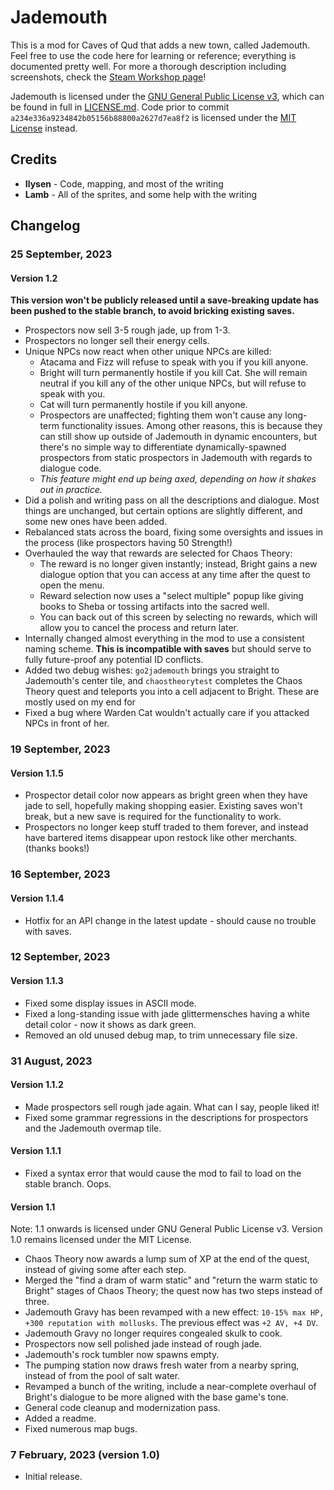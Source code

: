 # Jademouth

This is a mod for Caves of Qud that adds a new town, called Jademouth. Feel free to use the code here for learning or reference; everything is documented pretty well. For more a thorough description including screenshots, check the [Steam Workshop page](https://steamcommunity.com/sharedfiles/filedetails/?id=2926820352)!

Jademouth is licensed under the [GNU General Public License v3](http://www.gnu.org/licenses/agpl.html), which can be found in full in [LICENSE.md](LICENSE.md). Code prior to commit `a234e336a9234842b05156b88800a2627d7ea8f2` is licensed under the [MIT License](https://opensource.org/license/mit/) instead.

## Credits

* **Ilysen** - Code, mapping, and most of the writing
* **Lamb** - All of the sprites, and some help with the writing

## Changelog

### 25 September, 2023
#### Version 1.2
**This version won't be publicly released until a save-breaking update has been pushed to the stable branch, to avoid bricking existing saves.**

* Prospectors now sell 3-5 rough jade, up from 1-3.
* Prospectors no longer sell their energy cells.
* Unique NPCs now react when other unique NPCs are killed:
	* Atacama and Fizz will refuse to speak with you if you kill anyone.
	* Bright will turn permanently hostile if you kill Cat. She will remain neutral if you kill any of the other unique NPCs, but will refuse to speak with you.
	* Cat will turn permanently hostile if you kill anyone.
	* Prospectors are unaffected; fighting them won't cause any long-term functionality issues. Among other reasons, this is because they can still show up outside of Jademouth in dynamic encounters, but there's no simple way to differentiate dynamically-spawned prospectors from static prospectors in Jademouth with regards to dialogue code.
	* *This feature might end up being axed, depending on how it shakes out in practice.*
* Did a polish and writing pass on all the descriptions and dialogue. Most things are unchanged, but certain options are slightly different, and some new ones have been added.
* Rebalanced stats across the board, fixing some oversights and issues in the process (like prospectors having 50 Strength!)
* Overhauled the way that rewards are selected for Chaos Theory:
	* The reward is no longer given instantly; instead, Bright gains a new dialogue option that you can access at any time after the quest to open the menu.
	* Reward selection now uses a "select multiple" popup like giving books to Sheba or tossing artifacts into the sacred well.
	* You can back out of this screen by selecting no rewards, which will allow you to cancel the process and return later.
* Internally changed almost everything in the mod to use a consistent naming scheme. __This is incompatible with saves__ but should serve to fully future-proof any potential ID conflicts.
* Added two debug wishes: `go2jademouth` brings you straight to Jademouth's center tile, and `chaostheorytest` completes the Chaos Theory quest and teleports you into a cell adjacent to Bright. These are mostly used on my end for 
* Fixed a bug where Warden Cat wouldn't actually care if you attacked NPCs in front of her.

### 19 September, 2023

#### Version 1.1.5
* Prospector detail color now appears as bright green when they have jade to sell, hopefully making shopping easier. Existing saves won't break, but a new save is required for the functionality to work.
* Prospectors no longer keep stuff traded to them forever, and instead have bartered items disappear upon restock like other merchants. (thanks books!)

### 16 September, 2023

#### Version 1.1.4
* Hotfix for an API change in the latest update - should cause no trouble with saves.

### 12 September, 2023

#### Version 1.1.3
* Fixed some display issues in ASCII mode.
* Fixed a long-standing issue with jade glittermensches having a white detail color - now it shows as dark green.
* Removed an old unused debug map, to trim unnecessary file size.

### 31 August, 2023

#### Version 1.1.2
* Made prospectors sell rough jade again. What can I say, people liked it!
* Fixed some grammar regressions in the descriptions for prospectors and the Jademouth overmap tile.

#### Version 1.1.1
* Fixed a syntax error that would cause the mod to fail to load on the stable branch. Oops.

#### Version 1.1
Note: 1.1 onwards is licensed under GNU General Public License v3. Version 1.0 remains licensed under the MIT License.

* Chaos Theory now awards a lump sum of XP at the end of the quest, instead of giving some after each step.
* Merged the "find a dram of warm static" and "return the warm static to Bright" stages of Chaos Theory; the quest now has two steps instead of three.
* Jademouth Gravy has been revamped with a new effect: `10-15% max HP, +300 reputation with mollusks`. The previous effect was `+2 AV, +4 DV`.
* Jademouth Gravy no longer requires congealed skulk to cook.
* Prospectors now sell polished jade instead of rough jade.
* Jademouth's rock tumbler now spawns empty.
* The pumping station now draws fresh water from a nearby spring, instead of from the pool of salt water.
* Revamped a bunch of the writing, include a near-complete overhaul of Bright's dialogue to be more aligned with the base game's tone.
* General code cleanup and modernization pass.
* Added a readme.
* Fixed numerous map bugs.

### 7 February, 2023 (version 1.0)
* Initial release.
